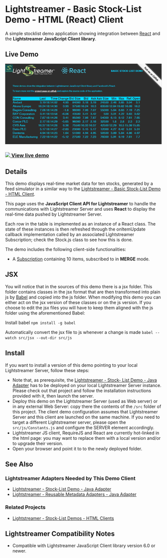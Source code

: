 # Lightstreamer - Basic Stock-List Demo - HTML (React) Client

A simple stocklist demo application showing integration between [React](https://facebook.github.io/react/index.html) and the <b>Lightstreamer JavaScript Client library</b>.

## Live Demo

[![screenshot](screenshot.png)](http://demos.lightstreamer.com/ReactDemo)<br>
### [![](http://demos.lightstreamer.com/site/img/play.png) View live demo](http://demos.lightstreamer.com/ReactDemo)<br>

## Details

This demo displays real-time market data for ten stocks, generated by a feed simulator in a similar way to the [Lightstreamer - Basic Stock-List Demo - HTML Client](https://github.com/Lightstreamer/Lightstreamer-example-StockList-client-javascript#basic-stock-list-demo---html-client).<br>

This page uses the <b>JavaScript Client API for Lightstreamer</b> to handle the communications with Lightstreamer Server and uses <b>React</b> to display the real-time data pushed by Lightstreamer Server.

Each row in the table is implemented as an instance of a React class. The state of these instances is then refreshed through the onItemUpdate callback implementation called by
an associated Lightstreamer Subscription; check the Stock.js class to see how this is done.

The demo includes the following client-side functionalities:
* A [Subscription](http://www.lightstreamer.com/docs/client_javascript_uni_api/Subscription.html) containing 10 items, subscribed to in **MERGE** mode.

## JSX

You will notice that in the sources of this demo there is a jsx folder. This folder contains classes in the jsx format that are then transformed into plain js by [Babel](https://babeljs.io/) and
copied into the js folder. When modifying this demo you can either act on the jsx version of these classes or on the js version. If you choose to edit the jsx files you will have to keep them
aligned with the js folder using the aforementioned Babel:

Install babel
`npm install -g babel`

Automatically convert the jsx file to js whenever a change is made
`babel --watch src/jsx --out-dir src/js`

## Install

If you want to install a version of this demo pointing to your local Lightstreamer Server, follow these steps:

* Note that, as prerequisite, the [Lightstreamer - Stock- List Demo - Java Adapter](https://github.com/Lightstreamer/Lightstreamer-example-Stocklist-adapter-java) has to be deployed on your local Lightstreamer Server instance. Please check out that project and follow the installation instructions provided with it, then launch the server.
* Deploy this demo on the Lightstreamer Server (used as Web server) or in any external Web Server: copy there the contents of the `/src` folder of this project. The client demo configuration assumes that Lightstreamer Server and this client are launched on the same machine. If you need to target a different Lightstreamer server, please open the `src/js/Constants.js` and configure the SERVER element accordingly.
* Lightstreamer JS client, RequireJS and React are currently hot-linked in the html page: you may want to replace them with a local version and/or to upgrade their version.
* Open your browser and point it to to the newly deployed folder.

## See Also

### Lightstreamer Adapters Needed by This Demo Client

* [Lightstreamer - Stock-List Demo - Java Adapter](https://github.com/Lightstreamer/Lightstreamer-example-Stocklist-adapter-java)
* [Lightstreamer - Reusable Metadata Adapters - Java Adapter](https://github.com/Lightstreamer/Lightstreamer-example-ReusableMetadata-adapter-java)

### Related Projects

* [Lightstreamer - Stock-List Demos - HTML Clients](https://github.com/Lightstreamer/Lightstreamer-example-Stocklist-client-javascript)

## Lightstreamer Compatibility Notes

- Compatible with Lightstreamer JavaScript Client library version 6.0 or newer.















